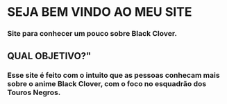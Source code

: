 <h1> SEJA BEM VINDO AO MEU SITE</h1>
<h3> Site para conhecer um pouco sobre Black Clover.</h3>

<h2>QUAL OBJETIVO?"</h2>
<h3>Esse site é feito com o intuito que as pessoas conhecam
    mais sobre o anime Black Clover, com o foco no esquadrão dos Touros Negros.</h3>
